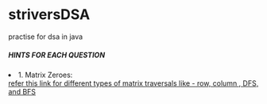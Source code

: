 # striversDSA
practise for dsa in java
<h5>HINTS FOR EACH QUESTION</h5>
<li>1. Matrix Zeroes:
<br>
  <a href="https://www.linkedin.com/pulse/matrix-traversal-methods-divyansh-sareen/"> refer this link for different types of matrix traversals like - row, column , DFS, and BFS</a>
</li>
